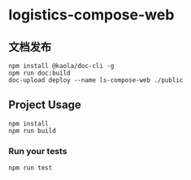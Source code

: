 # logistics-compose-web

## 文档发布

```
npm install @kaola/doc-cli -g
npm run doc:build
doc-upload deploy --name ls-compose-web ./public
```

## Project Usage
```
npm install
npm run build
```

### Run your tests
```
npm run test
```